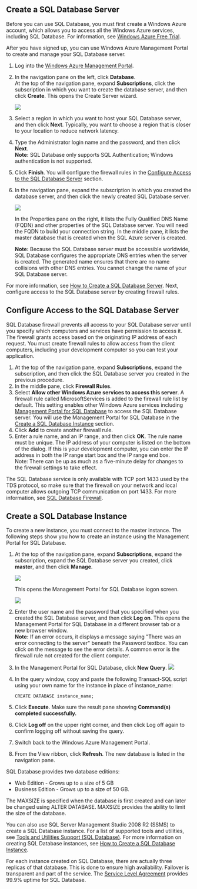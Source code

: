 ## <a name="create-sql"> </a>Create a SQL Database Server

Before you can use SQL Database, you must first create a Windows Azure
account, which allows you to access all the Windows Azure services,
including SQL Database. For information, see [Windows Azure Free Trial][].

After you have signed up, you can use Windows Azure Management Portal to
create and manage your SQL Database server.

1.  Log into the [Windows Azure Management Portal][].
2.  In the navigation pane on the left, click **Database**.   
    At the top of the navigation pane, expand **Subscriptions**, click
    the subscription in which you want to create the database server,
    and then click **Create**. This opens the Create Server wizard.

    ![][0]

3.  Select a region in which you want to host your SQL Database server, and
    then click **Next**. Typically, you want to choose a region that is
    closer to your location to reduce network latency.
4.  Type the Administrator login name and the password, and then click
    **Next**.  
    **Note:** SQL Database only supports SQL Authentication; Windows
    authentication is not supported.
5.  Click **Finish**. You will configure the firewall rules in the
    <a href="#config-access">Configure Access to the SQL Database Server</a> section.
6.  In the navigation pane, expand the subscription in which you created
    the database server, and then click the newly created SQL Database
    server.

    ![][1]

    In the Properties pane on the right, it lists the Fully Qualified
    DNS Name (FQDN) and other properties of the SQL Database server. You
    will need the FQDN to build your connection string. In the middle
    pane, it lists the master database that is created when the SQL
    Azure server is created.

    **Note:** Because the SQL Database server must be accessible worldwide,
    SQL Database configures the appropriate DNS entries when the server is
    created. The generated name ensures that there are no name
    collisions with other DNS entries. You cannot change the name of
    your SQL Database server.

For more information, see [How to Create a SQL Database Server][]. Next,
configure access to the SQL Database server by creating firewall rules.

## <a name="config-access"> </a>Configure Access to the SQL Database Server

SQL Database firewall prevents all access to your SQL Database server until
you specify which computers and services have permission to access it.
The firewall grants access based on the originating IP address of each
request. You must create firewall rules to allow access from the client
computers, including your development computer so you can test your
application.

1.  At the top of the navigation pane, expand **Subscriptions**, expand
    the subscription, and then click the SQL Database server you created in
    the previous procedure.
2.  In the middle pane, click **Firewall Rules**.
3.  Select **Allow other Windows Azure services to access this server**.
    A firewall rule called MicrosoftServices is added to the firewall
    rule list by default. This setting enables other Windows Azure
    services including [Management Portal for SQL Database][] to access the
    SQL Database server. You will use the Management Portal for SQL Database
    in the [Create a SQL Database Instance][] section.
4.  Click **Add** to create another firewall rule.
5.  Enter a rule name, and an IP range, and then click **OK**. The rule
    name must be unique. The IP address of your computer is listed on
    the bottom of the dialog. If this is your development computer, you
    can enter the IP address in both the IP range start box and the IP
    range end box.  
    Note: There can be up as much as a five-minute delay for changes to
    the firewall settings to take effect.

The SQL Database service is only available with TCP port 1433 used
by the TDS protocol, so make sure that the firewall on your network and
local computer allows outgoing TCP communication on port 1433. For more
information, see [SQL Database Firewall][].

## <a name="create-db"> </a>Create a SQL Database Instance

To create a new instance, you must connect to the master instance. The
following steps show you how to create an instance using the Management
Portal for SQL Database.

1.  At the top of the navigation pane, expand **Subscriptions**, expand
    the subscription, expand the SQL Database server you created, click
    **master**, and then click **Manage**.

    ![][2]

    This opens the Management Portal for SQL Database logon screen.

    ![][3]

2.  Enter the user name and the password that you specified when you
    created the SQL Database server, and then click **Log on**. This opens
    the Management Portal for SQL Database in a different browser tab or a
    new browser window.  
    **Note:** If an error occurs, it displays a message saying "There
    was an error connecting to the server" beneath the Password textbox.
    You can click on the message to see the error details. A common
    error is the firewall rule not created for the client computer.
3.  In the Management Portal for SQL Database, click **New Query**. ![][4]
4.  In the query window, copy and paste the following Transact-SQL
    script using your own name for the instance in place of
    instance\_name:

        CREATE DATABASE instance_name;

5.  Click **Execute**. Make sure the result pane showing **Command(s)
    completed successfully.**
6.  Click **Log off** on the upper right corner, and then click Log off
    again to confirm logging off without saving the query.
7.  Switch back to the Windows Azure Management Portal.
8.  From the View ribbon, click **Refresh**. The new database is listed
    in the navigation pane.

SQL Database provides two database editions:

-   Web Edition - Grows up to a size of 5 GB
-   Business Edition - Grows up to a size of 50 GB.

The MAXSIZE is specified when the database is first created and can
later be changed using ALTER DATABASE. MAXSIZE provides the ability to
limit the size of the database.

You can also use SQL Server Management Studio 2008 R2 (SSMS) to create a
SQL Database instance. For a list of supported tools and utilities, see
[Tools and Utilities Support (SQL Database)][]. For more
information on creating SQL Database instances, see [How to Create a SQL
Database Instance].

For each instance created on SQL Database, there are actually three
replicas of that database. This is done to ensure high availability.
Failover is transparent and part of the service. The [Service Level
Agreement] provides 99.9% uptime for SQL Database.

[Windows Azure Free Trial]: {localLink:2187} "Free Trial"
  [Windows Azure Management Portal]: http://manage.windowsazure.com
  [0]: ../../DevCenter/dotNet/Media/sql-01.png
  [1]: ../../DevCenter/dotNet/Media/sql-02.png
  [How to Create a SQL Database Server]: http://social.technet.microsoft.com/wiki/contents/articles/how-to-create-a-sql-azure-server.aspx
  [Management Portal for SQL Database]: http://msdn.microsoft.com/en-us/library/windowsazure/gg442309.aspx
  [SQL Database Firewall]: http://social.technet.microsoft.com/wiki/contents/articles/sql-azure-firewall.aspx
  [2]: ../../DevCenter/dotNet/Media/sql-03.png
  [3]: ../../DevCenter/dotNet/Media/sql-04.png
  [4]: ../../DevCenter/dotNet/Media/sql-05.png
  [Tools and Utilities Support (SQL Database)]: http://msdn.microsoft.com/en-us/library/windowsazure/ee621784.aspx
  [How to Create a SQL Database Instance]: http://social.technet.microsoft.com/wiki/contents/articles/how-to-create-a-sql-azure-database.aspx
  [Service Level Agreement]: {localLink:1132} "SLA"
  [Create a SQL Database Instance]: http://social.technet.microsoft.com/wiki/contents/articles/how-to-create-a-sql-azure-database.aspx
